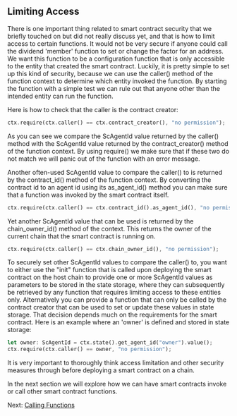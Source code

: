 ## Limiting Access

There is one important thing related to smart contract security that we briefly
touched on but did not really discuss yet, and that is how to limit access to
certain functions. It would not be very secure if anyone could call the
dividend 'member' function to set or change the factor for an address. We want
this function to be a configuration function that is only accessible to the
entity that created the smart contract. Luckily, it is pretty simple to set up
this kind of security, because we can use the caller() method of the function
context to determine which entity invoked the function. By starting the function
with a simple test we can rule out that anyone other than the intended entity
can run the function.

Here is how to check that the caller is the contract creator:

```rust
ctx.require(ctx.caller() == ctx.contract_creator(), "no permission");
```

As you can see we compare the ScAgentId value returned by the caller() method
with the ScAgentId value returned by the contract_creator() method of the
function context. By using require() we make sure that if these two do not match
we will panic out of the function with an error message.

Another often-used ScAgentId value to compare the caller() to is returned by the
contract_id() method of the function context. By converting the contract id to
an agent id using its as_agent_id() method you can make sure that a function was
invoked by the smart contract itself.

```rust
ctx.require(ctx.caller() == ctx.contract_id().as_agent_id(), "no permission");
```

Yet another ScAgentId value that can be used is returned by the chain_owner_id()
method of the context. This returns the owner of the current chain that the
smart contract is running on.

```rust
ctx.require(ctx.caller() == ctx.chain_owner_id(), "no permission");
```

To securely set other ScAgentId values to compare the caller() to, you want to
either use the "init" function that is called upon deploying the smart contract
on the host chain to provide one or more ScAgentId values as parameters to be
stored in the state storage, where they can subsequently be retrieved by any
function that requires limiting access to these entities only. Alternatively you
can provide a function that can only be called by the contract creator that can
be used to set or update these values in state storage. That decision depends
much on the requirements for the smart contract. Here is an example where an
'owner' is defined and stored in state storage:

```rust
let owner: ScAgentId = ctx.state().get_agent_id("owner").value();
ctx.require(ctx.caller() == owner, "no permission");
```

It is very important to thoroughly think access limitation and other security
measures through before deploying a smart contract on a chain.

In the next section we will explore how we can have smart contracts invoke or
call other smart contract functions.

Next: [Calling Functions](Calls.md)